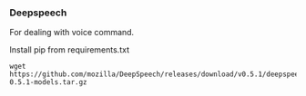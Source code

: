 ### Deepspeech

For dealing with voice command.

Install pip from requirements.txt

```
wget https://github.com/mozilla/DeepSpeech/releases/download/v0.5.1/deepspeech-0.5.1-models.tar.gz
```
